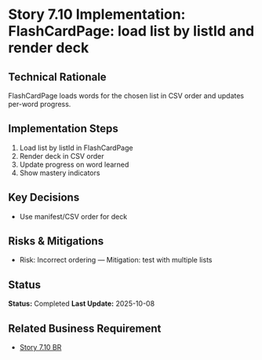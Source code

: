 # Story 7.10 Implementation: FlashCardPage: load list by listId and render deck

## Technical Rationale

FlashCardPage loads words for the chosen list in CSV order and updates per-word progress.

## Implementation Steps

1. Load list by listId in FlashCardPage
2. Render deck in CSV order
3. Update progress on word learned
4. Show mastery indicators

## Key Decisions

- Use manifest/CSV order for deck

## Risks & Mitigations

- Risk: Incorrect ordering — Mitigation: test with multiple lists

## Status

**Status:** Completed
**Last Update:** 2025-10-08

## Related Business Requirement

- [Story 7.10 BR](../../business-requirements/epic-7-remove-daily-commitment/story-7-6-flashcard-load-list.md)

